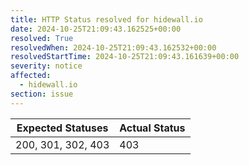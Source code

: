 ```yaml
---
title: HTTP Status resolved for hidewall.io
date: 2024-10-25T21:09:43.162525+00:00
resolved: True
resolvedWhen: 2024-10-25T21:09:43.162532+00:00
resolvedStartTime: 2024-10-25T21:09:43.161639+00:00
severity: notice
affected:
  - hidewall.io
section: issue
---
```


| Expected Statuses | Actual Status  |
|-------------------|----------------|
| 200, 301, 302, 403 | 403 |
